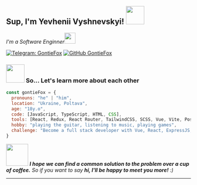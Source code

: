 <h2> Sup, I'm Yevhenii Vyshnevskyi! <img src="https://media.giphy.com/media/mGcNjsfWAjY5AEZNw6/giphy.gif" width="50"></h2>
<p><em>I'm a Software Enginner<img src="https://media.giphy.com/media/VgCDAzcKvsR6OM0uWg/giphy.gif" width="30">
</em></p>

[![Telegram: GontieFox](https://camo.githubusercontent.com/ff642d0e4fd32df760c04b954ce6646b0dcc83c19b48200d63684bdcf17dca84/68747470733a2f2f696d672e736869656c64732e696f2f62616467652f54656c656772616d2d3243413545303f7374796c653d737175617265266c6f676f3d74656c656772616d266c6f676f436f6c6f723d7768697465)](https://t.me/GontieFox)
[![GitHub GontieFox](https://img.shields.io/github/followers/GontieFox?label=follow&style=social)](https://github.com/GontieFox)

### <img src="https://media.giphy.com/media/WUlplcMpOCEmTGBtBW/giphy.gif" width="50"> So... Let's learn more about each other  

```javascript
const gontieFox = {
  pronouns: "he" | "him",
  location: "Ukraine, Poltava",
  age: "18y.o",
  code: [JavaScript, TypeScript, HTML, CSS],
  tools: [React, Redux, React Router, TailwindCSS, SCSS, Vue, Vite, Postman, Figma],
  hobby: "playing the guitar, listening to music, playing games",
  challenge: "Become a full stack developer with Vue, React, ExpressJS, Mongoose"
}
```

<img src="https://media.giphy.com/media/LnQjpWaON8nhr21vNW/giphy.gif" width="60"> <em><b>I hope we can find a common solution to the problem over a cup of coffee.</b> So if you want to say <b>hi, I'll be happy to meet you more!</b> :)</em>

---
